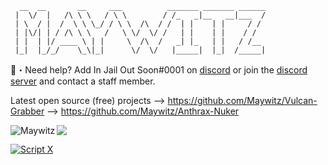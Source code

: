 ```sh-session
  __  __       __     ___          _______ _______ ______
 |  \/  |   /\ \ \   / \ \        / /_   _|__   __|___  /
 | \  / |  /  \ \ \_/ / \ \  /\  / /  | |    | |     / / 
 | |\/| | / /\ \ \   /   \ \/  \/ /   | |    | |    / /  
 | |  | |/ ____ \ | |     \  /\  /   _| |_   | |   / /__ 
 |_|  |_/_/    \_\|_|      \/  \/   |_____|  |_|  /_____|
 ```
 
 📩・Need help? Add In Jail Out Soon#0001 on [discord](https://discord.gg/qxt6aC8U2F) or join the [discord server](https://discord.gg/qxt6aC8U2F) and contact a staff member.
 
 Latest open source (free) projects --> https://github.com/Maywitz/Vulcan-Grabber
                                    --> https://github.com/Maywitz/Anthrax-Nuker
 
 </a><img align="left" src="https://github-stats-card-p5pneh01x-maywitz.vercel.app/api/top-langs?username=Maywitz&count_private=true&hide=procfile&theme=dark&border_color=000000&cache_seconds=1800&layout=compact&langs_count=8&custom_title=Top 8 Coding Languages" alt="Maywitz" /> </p>
 
<a href="https://github.com/Maywitz" target="_blank"> <img src="https://discord.c99.nl/widget/theme-3/715385148941795458.png"/></a>

<a href="https://discord.gg/qxt6aC8U2F" target="_blank"><img src="https://discordapp.com/api/guilds/883778761999405107/widget.png?style=banner2" alt="Script X"/></a>
